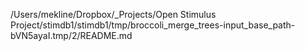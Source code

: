 /Users/mekline/Dropbox/_Projects/Open Stimulus Project/stimdb1/stimdb1/tmp/broccoli_merge_trees-input_base_path-bVN5ayaI.tmp/2/README.md